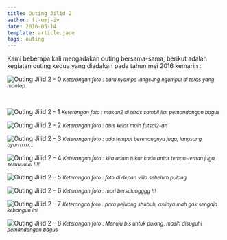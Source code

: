 ```yaml
---
title: Outing Jilid 2
author: ft-umj-iv
date: 2016-05-14
template: article.jade
tags: outing
---
```


Kami beberapa kali mengadakan outing bersama-sama, berikut adalah kegiatan outing kedua yang diadakan pada tahun mei 2016 kemarin :

![Outing Jilid 2 - 0](outing-2-0.jpg)
<small>_Keterangan foto : baru nyampe langsung ngumpul di teras yang mantap_</small>

<br/>
<span class="more"></span>

![Outing Jilid 2 - 1](outing-2-1.jpg)
<small>_Keterangan foto : makan2 di teras sambil liat pemandangan bagus_</small>

![Outing Jilid 2 - 2](outing-2-2.jpg)
<small>_Keterangan foto : abis kelar main futsal2-an_</small>

![Outing Jilid 2 - 3](outing-2-3.jpg)
<small>_Keterangan foto : ada tempat berenangnya juga, langsung byurrrrrrr..._</small>

![Outing Jilid 2 - 4](outing-2-4.jpg)
<small>_Keterangan foto : kita adain tukar kado antar teman-teman juga, seruuuuuu !!!!_</small>

![Outing Jilid 2 - 5](outing-2-5.jpg)
<small>_Keterangan foto : foto di depan villa sebelum pulang_</small>

![Outing Jilid 2 - 6](outing-2-6.jpg)
<small>_Keterangan foto : mari bersulangggg !!!_</small>

![Outing Jilid 2 - 7](outing-2-7.jpg)
<small>_Keterangan foto : para pejuang shubuh, aslinya mah gak sengaja kebangun ini_</small>

![Outing Jilid 2 - 8](outing-2-8.jpg)
<small>_Keterangan foto : Menuju bis untuk pulang, masih disuguhi pemandangan bagus_</small>